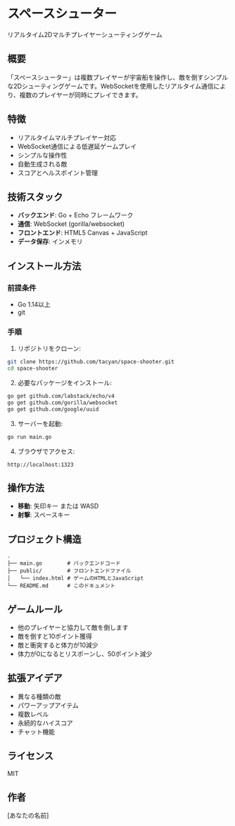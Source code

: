 # スペースシューター

リアルタイム2Dマルチプレイヤーシューティングゲーム

## 概要

「スペースシューター」は複数プレイヤーが宇宙船を操作し、敵を倒すシンプルな2Dシューティングゲームです。WebSocketを使用したリアルタイム通信により、複数のプレイヤーが同時にプレイできます。

## 特徴

- リアルタイムマルチプレイヤー対応
- WebSocket通信による低遅延ゲームプレイ
- シンプルな操作性
- 自動生成される敵
- スコアとヘルスポイント管理

## 技術スタック

- **バックエンド**: Go + Echo フレームワーク
- **通信**: WebSocket (gorilla/websocket)
- **フロントエンド**: HTML5 Canvas + JavaScript
- **データ保存**: インメモリ

## インストール方法

### 前提条件

- Go 1.14以上
- git

### 手順

1. リポジトリをクローン:

```bash
git clone https://github.com/tacyan/space-shooter.git
cd space-shooter
```

2. 必要なパッケージをインストール:

```bash
go get github.com/labstack/echo/v4
go get github.com/gorilla/websocket
go get github.com/google/uuid
```

3. サーバーを起動:

```bash
go run main.go
```

4. ブラウザでアクセス:

```
http://localhost:1323
```

## 操作方法

- **移動**: 矢印キー または WASD
- **射撃**: スペースキー

## プロジェクト構造

```
.
├── main.go        # バックエンドコード
├── public/        # フロントエンドファイル
│   └── index.html # ゲームのHTMLとJavaScript
└── README.md      # このドキュメント
```

## ゲームルール

- 他のプレイヤーと協力して敵を倒します
- 敵を倒すと10ポイント獲得
- 敵と衝突すると体力が10減少
- 体力が0になるとリスポーンし、50ポイント減少

## 拡張アイデア

- 異なる種類の敵
- パワーアップアイテム
- 複数レベル
- 永続的なハイスコア
- チャット機能

## ライセンス

MIT

## 作者

[あなたの名前]
